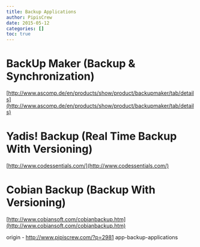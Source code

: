 ```yaml
---
title: Backup Applications
author: PipisCrew
date: 2015-05-12
categories: []
toc: true
---
```


# BackUp Maker (Backup & Synchronization)

[http://www.ascomp.de/en/products/show/product/backupmaker/tab/details](http://www.ascomp.de/en/products/show/product/backupmaker/tab/details)

# Yadis! Backup (Real Time Backup With Versioning)

[http://www.codessentials.com/](http://www.codessentials.com/)

# Cobian Backup  (Backup With Versioning)

[http://www.cobiansoft.com/cobianbackup.htm](http://www.cobiansoft.com/cobianbackup.htm)

origin - http://www.pipiscrew.com/?p=2981 app-backup-applications